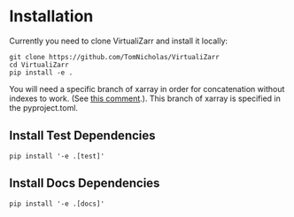 # Installation

Currently you need to clone VirtualiZarr and install it locally:

```shell
git clone https://github.com/TomNicholas/VirtualiZarr
cd VirtualiZarr
pip install -e .
```

You will need a specific branch of xarray in order for concatenation without indexes to work. (See [this comment](https://github.com/TomNicholas/VirtualiZarr/issues/14#issuecomment-2018369470).). This branch of xarray is specified in the pyproject.toml.

## Install Test Dependencies

```shell
pip install '-e .[test]'
```


## Install Docs Dependencies

```shell
pip install '-e .[docs]'
```
